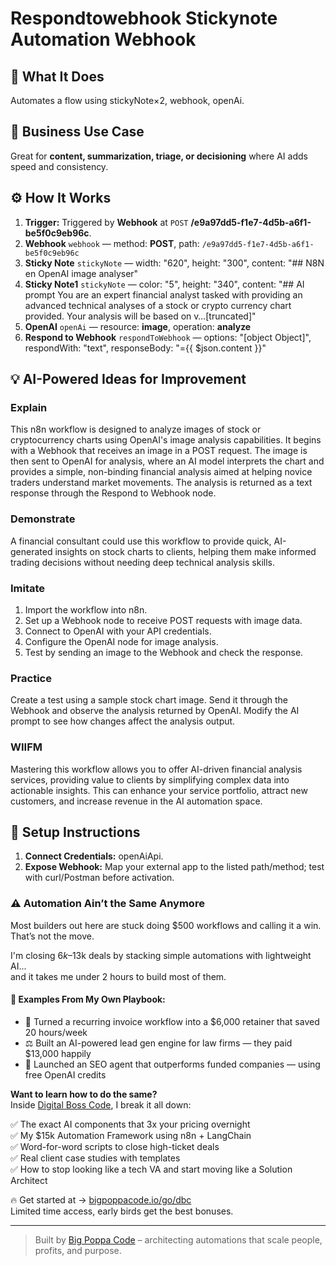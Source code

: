 # Respondtowebhook Stickynote Automation Webhook
## 🚀 What It Does
Automates a flow using stickyNote×2, webhook, openAi.

## 💼 Business Use Case
Great for **content, summarization, triage, or decisioning** where AI adds speed and consistency.

## ⚙️ How It Works
1. **Trigger:** Triggered by **Webhook** at `POST` **/e9a97dd5-f1e7-4d5b-a6f1-be5f0c9eb96c**.
2. **Webhook** `webhook` — method: **POST**, path: `/e9a97dd5-f1e7-4d5b-a6f1-be5f0c9eb96c`
3. **Sticky Note** `stickyNote` — width: "620", height: "300", content: "## N8N en OpenAI image analyser"
4. **Sticky Note1** `stickyNote` — color: "5", height: "340", content: "## AI prompt
You are an expert financial analyst tasked with providing an advanced technical analyses of a stock or crypto currency chart provided. Your analysis will be based on v…[truncated]"
5. **OpenAI** `openAi` — resource: **image**, operation: **analyze**
6. **Respond to Webhook** `respondToWebhook` — options: "[object Object]", respondWith: "text", responseBody: "={{ $json.content }}"

## 💡 AI-Powered Ideas for Improvement
### Explain
This n8n workflow is designed to analyze images of stock or cryptocurrency charts using OpenAI's image analysis capabilities. It begins with a Webhook that receives an image in a POST request. The image is then sent to OpenAI for analysis, where an AI model interprets the chart and provides a simple, non-binding financial analysis aimed at helping novice traders understand market movements. The analysis is returned as a text response through the Respond to Webhook node.

### Demonstrate
A financial consultant could use this workflow to provide quick, AI-generated insights on stock charts to clients, helping them make informed trading decisions without needing deep technical analysis skills.

### Imitate
1. Import the workflow into n8n.
2. Set up a Webhook node to receive POST requests with image data.
3. Connect to OpenAI with your API credentials.
4. Configure the OpenAI node for image analysis.
5. Test by sending an image to the Webhook and check the response.

### Practice
Create a test using a sample stock chart image. Send it through the Webhook and observe the analysis returned by OpenAI. Modify the AI prompt to see how changes affect the analysis output.

### WIIFM
Mastering this workflow allows you to offer AI-driven financial analysis services, providing value to clients by simplifying complex data into actionable insights. This can enhance your service portfolio, attract new customers, and increase revenue in the AI automation space.

## 🔧 Setup Instructions
1. **Connect Credentials:** openAiApi.
2. **Expose Webhook:** Map your external app to the listed path/method; test with curl/Postman before activation.

### ⚠️ Automation Ain’t the Same Anymore

Most builders out here are stuck doing $500 workflows and calling it a win.  
That’s not the move.  

I'm closing $6k–$13k deals by stacking simple automations with lightweight AI...  
and it takes me under 2 hours to build most of them.

#### 🧠 Examples From My Own Playbook:
- 🔁 Turned a recurring invoice workflow into a $6,000 retainer that saved 20 hours/week  
- ⚖️ Built an AI-powered lead gen engine for law firms — they paid $13,000 happily  
- 🚀 Launched an SEO agent that outperforms funded companies — using free OpenAI credits  

**Want to learn how to do the same?**  
Inside [Digital Boss Code](https://bigpoppacode.io/go/dbc), I break it all down:

✅ The exact AI components that 3x your pricing overnight  
✅ My $15k Automation Framework using n8n + LangChain  
✅ Word-for-word scripts to close high-ticket deals  
✅ Real client case studies with templates  
✅ How to stop looking like a tech VA and start moving like a Solution Architect  

🔥 Get started at → [bigpoppacode.io/go/dbc](https://bigpoppacode.io/go/dbc)  
Limited time access, early birds get the best bonuses.

---
> Built by [Big Poppa Code](https://bigpoppacode.io) – architecting automations that scale people, profits, and purpose.
